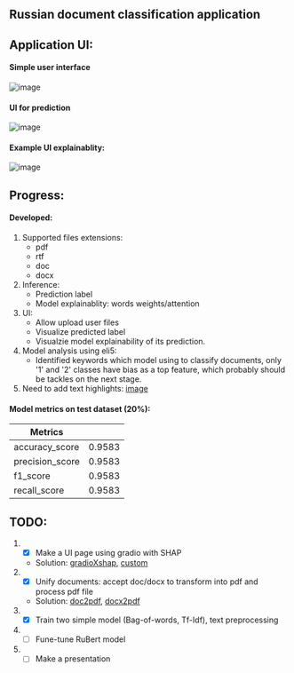 ## Russian document classification application

## Application UI:
#### Simple user interface
![image](https://user-images.githubusercontent.com/51479797/207982633-5b59cf2b-92f4-4a5f-85a1-2d9f51d9fd49.png)
#### UI for prediction
![image](https://user-images.githubusercontent.com/51479797/207985762-e46ce031-bb2f-4480-9e0b-7cd62113b2bf.png)
#### Example UI explainablity:
![image](https://user-images.githubusercontent.com/51479797/208134217-53c79844-1743-4489-acd6-95252b14674b.png)

## Progress:
#### Developed:
1. Supported files extensions:
    - pdf
    - rtf
    - doc
    - docx
2. Inference:
    - Prediction label
    - Model explainablity: words weights/attention
3. UI:
    - Allow upload user files
    - Visualize predicted label
    - Visualzie model explainability of its prediction.
4. Model analysis using eli5:
    - Identified keywords which model using to classify documents, only '1' and '2' classes have bias as a top feature, which probably should be tackles on the next stage. 
5. Need to add text highlights:
[image](https://user-images.githubusercontent.com/51479797/208134087-719b8eb9-077e-4b54-ba15-d569f65a2370.png)

    
#### Model metrics on test dataset (20%):
|Metrics        |      |
|---------------|------|
|accuracy_score |0.9583|
|precision_score|0.9583|
|f1_score       |0.9583|
|recall_score   |0.9583|

## TODO:
1. - [X] Make a UI page using gradio with SHAP
    - Solution: [gradioXshap](https://gradio.app/advanced_interface_features/#interpreting-your-predictions), [custom](https://gradio.app/custom_interpretations_with_blocks/)
2. - [X] Unify documents: accept doc/docx to transform into pdf and process pdf file  
    - Solution: [doc2pdf](https://stackoverflow.com/questions/6011115/doc-to-pdf-using-python), [docx2pdf](https://ysko909.github.io/posts/docx-convert-to-pdf-with-python/)
3. - [X] Train two simple model (Bag-of-words, Tf-Idf), text preprocessing 
4. - [ ] Fune-tune RuBert model
5. - [ ] Make a presentation
